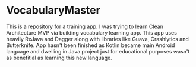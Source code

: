 # VocabularyMaster

This is a repository for a training app. I was trying to learn Clean Architecture MVP via building
vocabulary learning app. This app uses heavily RxJava and Dagger along with libraries like Guava, Crashlytics and Butterknife.
App hasn't been finished as Kotlin became main Android language and dwelling in Java project just for educational purposes 
wasn't as benefitial as learning this new language. 
